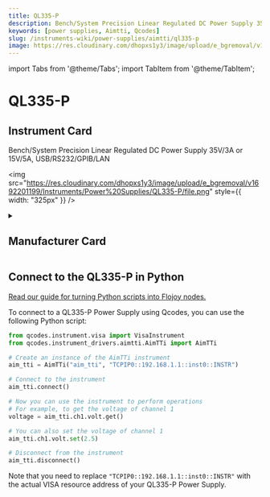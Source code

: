 ```yaml
---
title: QL335-P
description: Bench/System Precision Linear Regulated DC Power Supply 35V/3A or 15V/5A, USB/RS232/GPIB/LAN
keywords: [power supplies, Aimtti, Qcodes]
slug: /instruments-wiki/power-supplies/aimtti/ql335-p
image: https://res.cloudinary.com/dhopxs1y3/image/upload/e_bgremoval/v1692201199/Instruments/Power%20Supplies/QL335-P/file.png
---
```


import Tabs from '@theme/Tabs';
import TabItem from '@theme/TabItem';

# QL335-P

## Instrument Card

<div className="flex">

<div>

Bench/System Precision Linear Regulated DC Power Supply 35V/3A or 15V/5A, USB/RS232/GPIB/LAN

</div>

<img src="https://res.cloudinary.com/dhopxs1y3/image/upload/e_bgremoval/v1692201199/Instruments/Power%20Supplies/QL335-P/file.png" style={{ width: "325px" }} />

</div>

<details>
<summary><h2>Manufacturer Card</h2></summary>

<img src="https://res.cloudinary.com/dhopxs1y3/image/upload/e_bgremoval/v1692125963/Instruments/Vendor%20Logos/Aimtti.png" style={{ width: "100%", height: "200px",objectFit: "cover" }} />

TTi (Thurlby Thandar Instruments) is a leading manufacturer of electronic test and measurement instruments. These products are sold throughout the world via carefully selected distributors and agents in each country. We are located in Huntingdon near to the famous university city of Cambridge, within one of the high technology areas of the United Kingdom. <a href="https://www.aimtti.com/">Website</a>.

<ul>
  <li>Headquarters: UK</li>
  <li>Yearly Revenue (millions, USD): 9000.0</li>
</ul>
</details>

## Connect to the QL335-P in Python

[Read our guide for turning Python scripts into Flojoy nodes.](https://docs.flojoy.ai/custom-nodes/creating-custom-node/)


<Tabs>
<TabItem value="Qcodes" label="Qcodes">

To connect to a QL335-P Power Supply using Qcodes, you can use the following Python script:

```python
from qcodes.instrument.visa import VisaInstrument
from qcodes.instrument_drivers.aimtti.AimTTi import AimTTi

# Create an instance of the AimTTi instrument
aim_tti = AimTTi("aim_tti", "TCPIP0::192.168.1.1::inst0::INSTR")

# Connect to the instrument
aim_tti.connect()

# Now you can use the instrument to perform operations
# For example, to get the voltage of channel 1
voltage = aim_tti.ch1.volt.get()

# You can also set the voltage of channel 1
aim_tti.ch1.volt.set(2.5)

# Disconnect from the instrument
aim_tti.disconnect()
```

Note that you need to replace `"TCPIP0::192.168.1.1::inst0::INSTR"` with the actual VISA resource address of your QL335-P Power Supply.

</TabItem>
</Tabs>